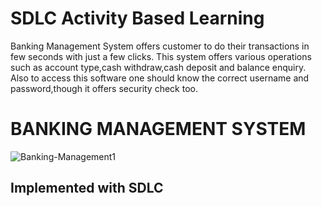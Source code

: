 
# SDLC Activity Based Learning

Banking Management System offers customer to do their transactions in few seconds with just a few clicks. This system offers various operations such as account type,cash withdraw,cash deposit and balance enquiry. Also to access this software one should know the correct username and password,though it offers security check too.

# BANKING MANAGEMENT SYSTEM

![Banking-Management1](https://user-images.githubusercontent.com/80736939/114909976-f58ecb80-9e3a-11eb-8a79-d25085d51496.jpg)



## Implemented with SDLC
